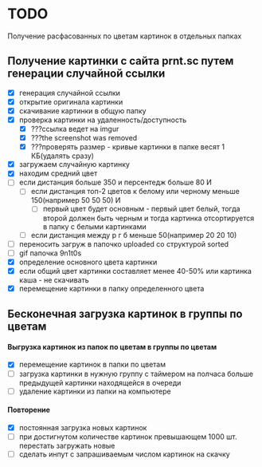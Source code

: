# TODO
Получение расфасованных по цветам картинок в отдельных папках

## Получение картинки с сайта prnt.sc путем генерации случайной ссылки

- [x] генерация случайной ссылки
- [x] открытие оригинала картинки
- [x] скачивание картинки в общую папку
- [x] проверка картинки на удаленность/доступность
    - [x] ???ссылка ведет на imgur
    - [x] ???the screenshot was removed
    - [x] ???проверять размер - кривые картинки в папке весят 1 КБ(удалять сразу)
- [x] загружаем случайную картинку
- [x] находим средний цвет
- [ ] если дистанция больше 350 и персентедж больше 80 И
    - [ ] если дистанция топ-2 цветов к белому или черному меньше 150(например 50 50 50) И
        - [ ] первый цвет будет основным - первый цвет белый, тогда второй должен быть черным и тогда картинка отсортируется в папку с белыми картинками
    - [ ] если дистанция между р г б меньше 50(например 20 20 10)
- [ ] переносить загруж в папочко uploaded со структурой sorted
- [ ] gif папочка 9n1t0s
- [x] определение основного цвета картинки
- [x] если общий цвет картинки составляет менее 40-50% или картинка каша - не скачивать
- [x] перемещение картинки в папку определенного цвета

## Бесконечная загрузка картинок в группы по цветам

#### Выгрузка картинок из папок по цветам в группы по цветам
- [x] перемещение картинок в папки по цветам
- [ ] загрузка картинки в нужную группу с таймером на полчаса больше предыдущей картинки находящейся в очереди
- [ ] удаление картинки из папки на компьютере

#### Повторение

- [x] постоянная загрузка новых картинок
- [ ] при достигнутом количестве картинок превышающем 1000 шт. перестать загружать новые
- [ ] сделать инпут с запрашиваемым числом картинок на скачку
